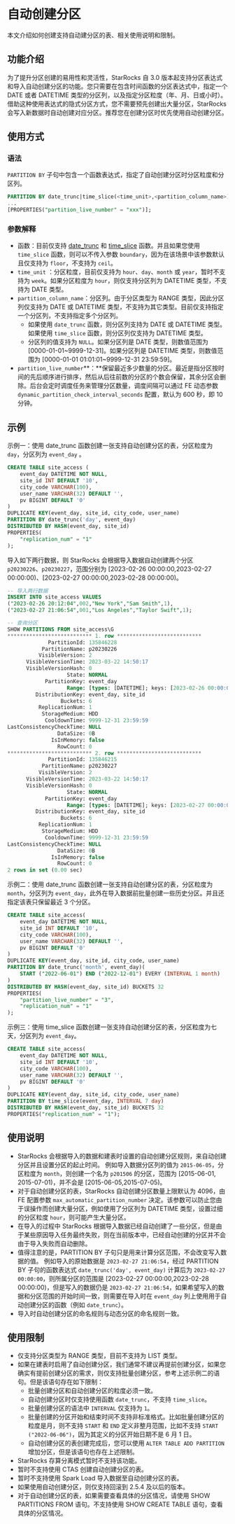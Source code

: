 # 自动创建分区

本文介绍如何创建支持自动建分区的表、相关使用说明和限制。

## 功能介绍

为了提升分区创建的易用性和灵活性，StarRocks 自 3.0 版本起支持分区表达式和导入自动创建分区的功能。您只需要在包含时间函数的分区表达式中，指定一个 DATE 或者 DATETIME 类型的分区列，以及指定分区粒度（年、月、日或小时）。借助这种使用表达式的隐式分区方式，您不需要预先创建出大量分区，StarRocks 会写入新数据时自动创建对应分区。推荐您在创建分区时优先使用自动创建分区。

## 使用方式

### 语法

`PARTITION BY` 子句中包含一个函数表达式，指定了自动创建分区时分区粒度和分区列。

```SQL
PARTITION BY date_trunc|time_slice(<time_unit>,<partition_column_name>)
...
[PROPERTIES("partition_live_number" = "xxx")];
```

### 参数解释

- 函数：目前仅支持 [date_trunc](../sql-reference/sql-functions/date-time-functions/date_trunc.md) 和 [time_slice](../sql-reference/sql-functions/date-time-functions/time_slice.md) 函数。并且如果您使用 `time_slice` 函数，则可以不传入参数 `boundary`，因为在该场景中该参数默认且仅支持为 `floor`，不支持为 `ceil`。
- `time_unit` ：分区粒度，目前仅支持为 `hour`、`day`、`month` 或 `year`，暂时不支持为 `week`。如果分区粒度为 `hour`，则仅支持分区列为 DATETIME 类型，不支持为 DATE 类型。
- `partition_column_name`：分区列。由于分区类型为 RANGE 类型，因此分区列仅支持为 DATE 或 DATETIME 类型，不支持为其它类型。目前仅支持指定一个分区列，不支持指定多个分区列。
  - 如果使用 `date_trunc` 函数，则分区列支持为 DATE 或 DATETIME 类型。如果使用 `time_slice` 函数，则分区列仅支持为 DATETIME 类型。
  - 分区列的值支持为 `NULL`。如果分区列是 DATE 类型，则数值范围为 [0000-01-01~9999-12-31]。如果分区列是 DATETIME 类型，则数值范围为 [0000-01-01 01:01:01~9999-12-31 23:59:59]。
- `partition_live_number`**：**保留最近多少数量的分区。最近是指分区按时间的先后顺序进行排序，然后从后往前数的分区的个数会保留，其余分区会删除。后台会定时调度任务来管理分区数量，调度间隔可以通过 FE 动态参数 `dynamic_partition_check_interval_seconds` 配置，默认为 600 秒，即 10 分钟。

## 示例

示例一：使用 date_trunc 函数创建一张支持自动创建分区的表，分区粒度为 `day`，分区列为 `event_day` 。

```SQL
CREATE TABLE site_access (
    event_day DATETIME NOT NULL,
    site_id INT DEFAULT '10',
    city_code VARCHAR(100),
    user_name VARCHAR(32) DEFAULT '',
    pv BIGINT DEFAULT '0'
)
DUPLICATE KEY(event_day, site_id, city_code, user_name)
PARTITION BY date_trunc('day', event_day)
DISTRIBUTED BY HASH(event_day, site_id)
PROPERTIES(
    "replication_num" = "1"
);
```

导入如下两行数据，则 StarRocks 会根据导入数据自动创建两个分区 `p20230226`、`p20230227`，范围分别为 [2023-02-26 00:00:00,2023-02-27 00:00:00)、[2023-02-27 00:00:00,2023-02-28 00:00:00)。

```SQL
-- 导入两行数据
INSERT INTO site_access VALUES 
("2023-02-26 20:12:04",002,"New York","Sam Smith",1),
("2023-02-27 21:06:54",001,"Los Angeles","Taylor Swift",1);

-- 查询分区
SHOW PARTITIONS FROM site_access\G
*************************** 1. row ***************************
             PartitionId: 135846228
           PartitionName: p20230226
          VisibleVersion: 2
      VisibleVersionTime: 2023-03-22 14:50:17
      VisibleVersionHash: 0
                   State: NORMAL
            PartitionKey: event_day
                   Range: [types: [DATETIME]; keys: [2023-02-26 00:00:00]; ..types: [DATETIME]; keys: [2023-02-27 00:00:00]; )
         DistributionKey: event_day, site_id
                 Buckets: 6
          ReplicationNum: 1
           StorageMedium: HDD
            CooldownTime: 9999-12-31 23:59:59
LastConsistencyCheckTime: NULL
                DataSize: 0B
              IsInMemory: false
                RowCount: 0
*************************** 2. row ***************************
             PartitionId: 135846215
           PartitionName: p20230227
          VisibleVersion: 2
      VisibleVersionTime: 2023-03-22 14:50:17
      VisibleVersionHash: 0
                   State: NORMAL
            PartitionKey: event_day
                   Range: [types: [DATETIME]; keys: [2023-02-27 00:00:00]; ..types: [DATETIME]; keys: [2023-02-28 00:00:00]; )
         DistributionKey: event_day, site_id
                 Buckets: 6
          ReplicationNum: 1
           StorageMedium: HDD
            CooldownTime: 9999-12-31 23:59:59
LastConsistencyCheckTime: NULL
                DataSize: 0B
              IsInMemory: false
                RowCount: 0
2 rows in set (0.00 sec)
```

示例二：使用 date_trunc 函数创建一张支持自动创建分区的表，分区粒度为 `month`，分区列为 `event_day`，此外在导入数据前批量创建一些历史分区。并且还指定该表只保留最近 3 个分区。

```SQL
CREATE TABLE site_access(
    event_day DATETIME NOT NULL,
    site_id INT DEFAULT '10',
    city_code VARCHAR(100),
    user_name VARCHAR(32) DEFAULT '',
    pv BIGINT DEFAULT '0'
) 
DUPLICATE KEY(event_day, site_id, city_code, user_name)
PARTITION BY date_trunc('month', event_day)(
    START ("2022-06-01") END ("2022-12-01") EVERY (INTERVAL 1 month)
)
DISTRIBUTED BY HASH(event_day, site_id) BUCKETS 32
PROPERTIES(
    "partition_live_number" = "3",
    "replication_num" = "1"
);
```

示例三：使用 time_slice 函数创建一张支持自动创建分区的表，分区粒度为七天，分区列为 `event_day`。

```SQL
CREATE TABLE site_access(
    event_day DATETIME NOT NULL,
    site_id INT DEFAULT '10',
    city_code VARCHAR(100),
    user_name VARCHAR(32) DEFAULT '',
    pv BIGINT DEFAULT '0'
)
DUPLICATE KEY(event_day, site_id, city_code, user_name)
PARTITION BY time_slice(event_day, INTERVAL 7 day)
DISTRIBUTED BY HASH(event_day, site_id) BUCKETS 32
PROPERTIES("replication_num" = "1");
```

## 使用说明

- StarRocks 会根据导入的数据和建表时设置的自动创建分区规则，来自动创建分区并且设置分区的起止时间。 例如导入数据分区列的值为 `2015-06-05`，分区粒度为 `month`，则创建一个名为 `p201506` 的分区，范围为 [2015-06-01, 2015-07-01)，并不会是 [2015-06-05,2015-07-05)。
- 对于自动创建分区的表，StarRocks 自动创建分区数量上限默认为 4096，由 FE 配置参数 `max_automatic_partition_number` 决定。该参数可以防止您由于误操作而创建大量分区，例如使用了分区列为 DATETIME 类型，设置过细的分区粒度 `hour`，则可能产生大量分区。
- 在导入的过程中 StarRocks 根据导入数据已经自动创建了一些分区，但是由于某些原因导入任务最终失败，则在当前版本中，已经自动创建的分区并不会由于导入失败而自动删除。
- 值得注意的是，PARTITION BY 子句只是用来计算分区范围，不会改变写入数据的值。 例如导入的原始数据是 `2023-02-27 21:06:54`，经过 PARTITION BY 子句的函数表达式 `date_trunc('day', event_day)` 计算后为 `2023-02-27 00:00:00`，则所属分区的范围是 [2023-02-27 00:00:00,2023-02-28 00:00:00)，但是写入的数据仍是 `2023-02-27 21:06:54`，如果希望写入的数据和分区范围的开始时间一致，则需要在导入时在 `event_day` 列上使用用于自动创建分区的函数（例如 `date_trunc`）。
- 导入时自动创建分区的命名规则与动态分区的命名规则一致。

## 使用限制

- 仅支持分区类型为 RANGE 类型，目前不支持为 LIST 类型。
- 如果在建表时启用了自动创建分区，我们通常不建议再提前创建分区，如果您确实有提前创建分区的需求，则仅支持批量创建分区，参考上述示例二的语句。但是该语句存在如下限制：
  - 批量创建分区和自动创建分区的粒度必须一致。
  - 自动创建分区时仅支持使用函数 `date_trunc`，不支持 `time_slice`。
  - 批量创建分区的语法中 `INTERVAL` 仅支持为 `1`。
  - 批量创建的分区开始和结束时间不支持非标准格式。比如批量创建分区的粒度是月，则不支持 `START` 和 `END` 定义非整月范围，比如不支持 `START ("2022-06-06")`，因为其定义的分区开始日期不是 6 月 1 日。
  - 自动创建分区的表创建完成后，您可以使用 `ALTER TABLE ADD PARTITION` 增加分区，但是该语句也存在上述限制。
- StarRocks 存算分离模式暂时不支持该功能。
- 暂时不支持使用 CTAS 创建自动创建分区的表。
- 暂时不支持使用 Spark Load 导入数据至自动创建分区的表。
- 如果使用自动创建分区，则仅支持回滚到 2.5.4 及以后的版本。
- 对于自动创建分区的表，如果需要查看具体的分区情况，请使用 SHOW PARTITIONS FROM 语句。不支持使用 SHOW CREATE TABLE 语句，查看具体的分区情况。
